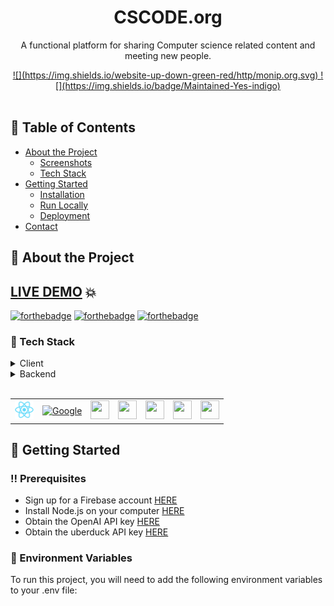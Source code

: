 <div align="center">


  <h1>CSCODE.org</h1>
  
  <p>
    A functional platform for sharing Computer science related content and meeting new people.
  </p>
  
  <!-- Badges -->

  <a href="https://text-to-song.vercel.app" target="_blank">
    ![](https://img.shields.io/website-up-down-green-red/http/monip.org.svg)
  </a>
  <a href="https://text-to-song.vercel.app" target="_blank">
    ![](https://img.shields.io/badge/Maintained-Yes-indigo)
  </a>

</div>

<br />

<!-- Table of Contents -->

## :notebook_with_decorative_cover: Table of Contents

- [About the Project](#star2-about-the-project)
  - [Screenshots](#camera-screenshots)
  - [Tech Stack](#space_invader-tech-stack)
- [Getting Started](#toolbox-getting-started)
  - [Installation](#bangbang-prerequisites)
  - [Run Locally](#running-run-locally)
  - [Deployment](#triangular_flag_on_post-deployment)
- [Contact](#handshake-contact)

<!-- About the Project -->

## :star2: About the Project

## [LIVE DEMO](https://text-to-song.vercel.app) 💥

[![forthebadge](https://forthebadge.com/images/badges/built-with-love.svg)](https://text-to-song.vercel.app)
[![forthebadge](https://forthebadge.com/images/badges/for-you.svg)](https://text-to-song.vercel.app)
[![forthebadge](https://forthebadge.com/images/badges/powered-by-coffee.svg)](https://text-to-song.vercel.app)

### :space_invader: Tech Stack

<details>
  <summary>Client</summary>
  <ul>
    <li><a href="https://#/">Typescript</a></li>
    <li><a href="https://nextjs.org/">Next.js</a></li>
    <li><a href="https://reactjs.org/">React.js</a></li>
    <li><a href="https://tailwindcss.com/">TailwindCSS</a></li>
  </ul>
</details>

<details>
  <summary>Backend</summary>
  <ul>
    <li><a href="https://firebase.google.com">Firebase</a></li>
    <li><a href="https://openai.com">OpenAI</a></li>
  </ul>
</details>

<br />

<table>
    <tr>
        <td>
            <a href="#">
                <img src="https://raw.githubusercontent.com/devicons/devicon/master/icons/react/react-original.svg" alt="" width="30" height="30" />
            </a>
        </td>
        <td>
            <a href="#">
                <img src="https://user-images.githubusercontent.com/99184393/183096870-fdf58e59-d78c-44f4-bd1c-f9033c16d907.png" alt="Google" width="30" height="30" />
            </a>
        </td>
        <td>
            <a href="#">
                <img src="https://user-images.githubusercontent.com/99184393/179383376-874f547c-4e6f-4826-850e-706b009e7e2b.png" alt="" width="30" height="30" />
            </a>
        </td>
        <td>
            <a href="#">
                <img src="https://user-images.githubusercontent.com/99184393/180462270-ea4a249c-627c-4479-9431-5c3fd25454c4.png" alt="" width="30" height="30" />
            </a>
        </td>
        <td>
            <a href="#">
                <img src="https://user-images.githubusercontent.com/99184393/177784603-d69e9d02-721a-4bce-b9b3-949165d2edeb.png" alt="" width="30" height="30" />
            </a>
        </td>
        <td>
            <a href="#">
                <img src="https://user-images.githubusercontent.com/99184393/204170976-0e5c6e2a-2b41-483d-adbd-d5d1e40b8d15.png" alt="" width="30" height="30" />
            </a>
        </td>
        <td>
            <a href="#">
                <img src="https://user-images.githubusercontent.com/99184393/222309201-8fe96906-fc80-4c75-b141-d18b2686055e.png" alt="" width="30" height="30" />
            </a>
        </td>
    </tr>
</table>

## :toolbox: Getting Started

### :bangbang: Prerequisites

- Sign up for a Firebase account [HERE](https://firebase.google.com)
- Install Node.js on your computer [HERE](https://nodejs.org/en/)
- Obtain the OpenAI API key [HERE](https://openai.com)
- Obtain the uberduck API key [HERE](https://uberduck.ai/)

<!-- Env Variables -->

### :key: Environment Variables

To run this project, you will need to add the following environment variables to your .env file:

